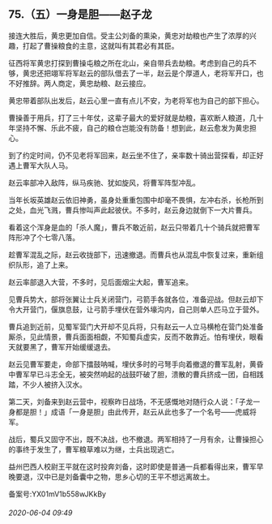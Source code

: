 ## 75.（五）一身是胆——赵子龙
接连大胜后，黄忠更加自信。受主公刘备的熏染，黄忠对劫粮也产生了浓厚的兴趣，打起了曹操粮食的主意，这就叫有其君必有其臣。



征西将军黄忠打探到曹操屯粮之所在北山，亲自带兵去劫粮。考虑到自己的兵不够，黄忠还把翊军将军赵云的部队借去了一半，赵云是个厚道人，老将军开口，也不好推辞。两人商定，黄忠劫粮、赵云接应。



黄忠带着部队出发后，赵云心里一直有点儿不安，为老将军也为自己的部下担心。



曹操善于用兵，打了三十年仗，这辈子最大的爱好就是劫粮，喜欢断人粮道，几十年坚持不懈、乐此不疲，自己的粮仓岂能没有防备！想到此，赵云愈发为黄忠担心。



到了约定时间，仍不见老将军回来，赵云坐不住了，亲率数十骑出营探看，却正好遇上曹军大队人马。



赵云率部冲入敌阵，纵马疾驰、犹如旋风，将曹军阵型冲乱。



当年长坂英雄赵云依旧神勇，虽身处重重包围中却毫不畏惧，左冲右杀，长枪所到之处，血光飞溅，曹兵惨叫声此起彼伏。不多时，赵云身边就倒下一大片曹兵。



看着这个浑身是血的「杀人魔」，曹兵不敢近前，赵云只带着几十个骑兵就把曹军阵形冲了个七零八落。



趁曹军混乱之际，赵云收拢部下，迅速撤退。而曹兵也从混乱中恢复过来，重新组织队形，追了上来。



赵云率部退入大营，不多时，见后面烟尘大起，曹军追来。



见曹兵势大，部将张翼让士兵关闭营门，弓箭手各就各位，准备迎战。但赵云却下令大开营门，偃旗息鼓，让弓箭手埋伏在营外壕沟内，自己则单人匹马立于营外。



曹兵追到近前，见蜀军营门大开却不见兵将，只有赵云一人立马横枪在营门处准备厮杀，见此情景，曹兵面面相觑，不知蜀兵虚实，反而不敢靠近。怕有埋伏，眼看天就要黑了，曹军开始缓缓退去。



赵云见曹军要走，命部下擂鼓呐喊，埋伏多时的弓弩手向着撤退的曹军乱射，黄昏中曹军早已斗志全无，被突然响起的战鼓吓破了胆，溃散的曹兵挤成一团，自相践踏，不少人被挤入汉水。



第二天，刘备来到赵云营中，视察昨日战场，不无感慨地对随行众人说：「子龙一身都是胆！」成语「一身是胆」由此传开，赵云从此也多了一个名号——虎威将军。



战后，蜀兵又固守不出，既不决战，也不撤退。两军相持了一月有余，让曹操担心的事终于发生了，曹军粮草难以为继，士兵出现逃亡。



益州巴西人校尉王平就在这时投奔刘备，这时即使是普通一兵都看得出来，曹军早晚要退，汉中已是刘备囊中之物，思乡心切的王平不想远离故土。



备案号:YX01mV1b558wJKkBy


###### 2020-06-04 09:49

